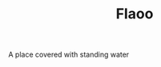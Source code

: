 ---
title: Flaoo
letter: F
permalink: "/definitions/bld-flaoo.html"
body: A place covered with standing water
published_at: '2018-07-07'
source: Black's Law Dictionary 2nd Ed (1910)
layout: post
---